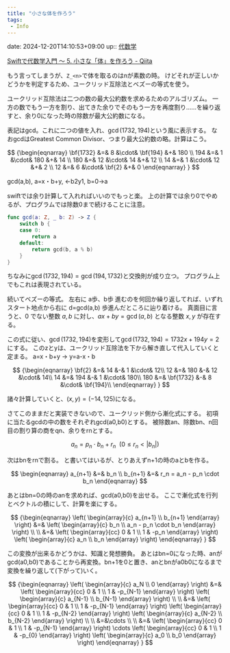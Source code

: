 ```yaml
---
title: "小さな体を作ろう"
tags:
 - Info
---
```


date: 2024-12-20T14:10:53+09:00
up:: [代数学](代数学.md)

[Swiftで代数学入門 〜 5. 小さな「体」を作ろう - Qiita](https://qiita.com/taketo1024/items/f5cd40bf669fa8511f9b)

もう言ってしまうが、`Z_<n>`で体を取るのはnが素数の時。
けどそれが正しいかどうかを判定するため、ユークリッド互除法とベズーの等式を使う。

ユークリッド互除法は二つの数の最大公約数を求めるためのアルゴリズム。
一方の数でもう一方を割り、出てきた余りでそのもう一方を再度割り……を繰り返すと、余り0になった時の除数が最大公約数になる。

表記はgcd。これに二つの値を入れ、$\gcd(1732, 194)$という風に表示する。
なおgcdはGreatest Common Divisor、つまり最大公約数の略。計算はこう。

$$
{\begin{eqnarray}
\bf{1732} &=& 8 &\cdot& \bf{194} &+& 180 \\
194 &=& 1 &\cdot& 180 &+& 14 \\
180 &=& 12 &\cdot& 14 &+& 12 \\
14 &=& 1 &\cdot& 12 &+& 2 \\
12 &=& 6 &\cdot& \bf{2} &+& 0
\end{eqnarray}
}
$$

gcd(a,b), a=x・b+y, ←b2y1, b=0→a

swiftでは余り計算して入れればいいのでもっと楽。
上の計算では余り0でやめるが、プログラムでは除数0まで続けることに注意。

```swift
func gcd(a: Z, _ b: Z) -> Z {
    switch b {
    case 0:
        return a
    default:
        return gcd(b, a % b)
    }
}
```

ちなみに$\gcd(1732, 194)=\gcd(194,1732)$と交換則が成り立つ。
プログラム上でもこれは表現されている。


続いてベズーの等式。
左右に a歩、b歩 進むのを何回か繰り返してれば、いずれスタート地点から右に d=gcd(a,b) 歩進んだところに辿り着ける。
真面目に言うと、$0$ でない整数 $a, b$ に対し、$ax + by = \gcd(a, b)$ となる整数 $x, y$ が存在する。

この式に従い、$\gcd(1732, 194)$を変形して$\gcd(1732, 194) = 1732x + 194y = 2$にする。
このzとyは、ユークリッド互除法を下から解き直して代入していくと定まる。
a=x・b+y → y=a-x・b

$$
{\begin{eqnarray}
\bf{2} &=& 14 &-& 1 &\cdot& 12\\
12 &=& 180 &-& 12 &\cdot& 14\\
14 &=& 194 &-& 1 &\cdot& 180\\
180 &=& \bf{1732} &-& 8 &\cdot& \bf{194}\\
\end{eqnarray}
}
$$

諸々計算していくと、$(x, y) = (-14, 125)$になる。

さてこのままだと実装できないので、ユークリッド側から漸化式にする。
初項に当たるgcdの中の数をそれぞれgcd(a0,b0)とする。
被除数an、除数bn、n回目の割り算の商をqn、余りをrnとする。

$$
a_n = p_n \cdot b_n + r_n \ \ (0 \le r_n \lt \left|b_n\right|)
$$

次はbnをrnで割る。
と書いてはいるが、とりあえずn+1の時のaとbを作る。

$$
\begin{eqnarray}
a_{n+1} &=& b_n \\
b_{n+1} &=& r_n = a_n - p_n \cdot b_n
\end{eqnarray}
$$

あとはbn=0の時のanを求めれば、gcd(a0,b0)を出せる。
ここで漸化式を行列とベクトルの積にして、計算を楽にする。

$$
{\begin{eqnarray}
\left(
\begin{array}{c}
a_{n+1} \\
b_{n+1} 
\end{array}
\right)
&=& 
\left(
\begin{array}{c}
b_n \\
a_n - p_n \cdot b_n
\end{array}
\right) \\
\\
&=& 
\left(
\begin{array}{cc}
0 & 1 \\
1 & -p_n
\end{array}
\right)
\left(
\begin{array}{c}
a_n \\
b_n
\end{array}
\right)
\end{eqnarray}
}
$$

この変換が出来るかどうかは、知識と発想勝負。
あとはbn=0になった時、anがgcd(a0,b0)であることから再変換。bn+1を0と置き、anとbnがa0b0になるまで変換を繰り返して(下がって)いく。

$$
{\begin{eqnarray}
\left(
\begin{array}{c}
a_N \\
0
\end{array}
\right)
&=& 
\left(
\begin{array}{cc}
0 & 1 \\
1 & -p_{N-1}
\end{array}
\right)
\left(
\begin{array}{c}
a_{N-1} \\
b_{N-1}
\end{array}
\right)
\\ \\ 
&=& 
\left(
\begin{array}{cc}
0 & 1 \\
1 & -p_{N-1}
\end{array}
\right)
\left(
\begin{array}{cc}
0 & 1 \\
1 & -p_{N-2}
\end{array}
\right)
\left(
\begin{array}{c}
a_{N-2} \\
b_{N-2}
\end{array}
\right)
\\
\\
&=&\cdots
\\
\\
&=&
\left(
\begin{array}{cc}
0 & 1 \\
1 & -p_{N-1}
\end{array}
\right)
\cdots
\left(
\begin{array}{cc}
0 & 1 \\
1 & -p_{0}
\end{array}
\right)
\left(
\begin{array}{c}
a_0 \\
b_0
\end{array}
\right)
\end{eqnarray}
}
$$



```swift

```